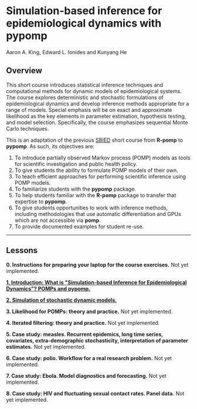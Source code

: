 
# Simulation-based inference for epidemiological dynamics with pypomp

Aaron A. King, Edward L. Ionides and Kunyang He

## Overview

This short course introduces statistical inference techniques and computational methods for dynamic models of epidemiological systems.
The course explores deterministic and stochastic formulations of epidemiological dynamics and develop inference methods appropriate for a range of models.
Special emphasis will be on exact and approximate likelihood as the key elements in parameter estimation, hypothesis testing, and model selection.
Specifically, the course emphasizes sequential Monte Carlo techniques.

This is an adaptation of the previous [SBIED](https://github.com/kingaa/sbied) short course from **R-pomp** to **pypomp**.
As such, its objectives are:

1. To introduce partially observed Markov process (POMP) models as tools for scientific investigation and public health policy.
1. To give students the ability to formulate POMP models of their own.
1. To teach efficient approaches for performing scientific inference using POMP models.
1. To familiarize students with the **pypomp** package.
1. To help students familiar with the **R-pomp** package to transfer that expertise to **pypomp**.
1. To give students opportunities to work with inference methods, including methodologies that use automatic differentiation and GPUs which are not accessible via **pomp**.
1. To provide documented examples for student re-use.

----------------------

## Lessons

**0. Instructions for preparing your laptop for the course exercises.** Not yet implemented.

[**1. Introduction: What is "Simulation-based Inference for Epidemiological Dynamics"?  POMPs and pypomp.**](./Lecture1/index.html)

[**2. Simulation of stochastic dynamic models.**](./Lecture2/index.html)

**3. Likelihood for POMPs: theory and practice.** Not yet implemented.

**4. Iterated filtering: theory and practice.** Not yet implemented.

**5. Case study: measles.  Recurrent epidemics, long time series, covariates, extra-demographic stochasticity, interpretation of parameter estimates.** Not yet implemented.

**6. Case study: polio. Workflow for a real research problem.** Not yet implemented.

**7. Case study: Ebola. Model diagnostics and forecasting.** Not yet implemented.

**8. Case study: HIV and fluctuating sexual contact rates. Panel data.** Not yet implemented.



